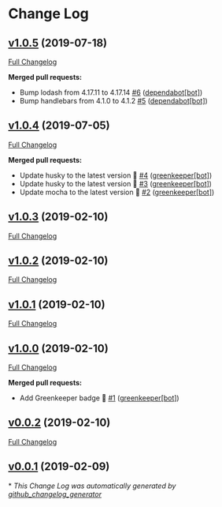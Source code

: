 # Change Log

## [v1.0.5](https://github.com/honzahommer/node-mycnf/tree/v1.0.5) (2019-07-18)
[Full Changelog](https://github.com/honzahommer/node-mycnf/compare/v1.0.4...v1.0.5)

**Merged pull requests:**

- Bump lodash from 4.17.11 to 4.17.14 [\#6](https://github.com/honzahommer/node-mycnf/pull/6) ([dependabot[bot]](https://github.com/apps/dependabot))
- Bump handlebars from 4.1.0 to 4.1.2 [\#5](https://github.com/honzahommer/node-mycnf/pull/5) ([dependabot[bot]](https://github.com/apps/dependabot))

## [v1.0.4](https://github.com/honzahommer/node-mycnf/tree/v1.0.4) (2019-07-05)
[Full Changelog](https://github.com/honzahommer/node-mycnf/compare/v1.0.3...v1.0.4)

**Merged pull requests:**

- Update husky to the latest version 🚀 [\#4](https://github.com/honzahommer/node-mycnf/pull/4) ([greenkeeper[bot]](https://github.com/apps/greenkeeper))
- Update husky to the latest version 🚀 [\#3](https://github.com/honzahommer/node-mycnf/pull/3) ([greenkeeper[bot]](https://github.com/apps/greenkeeper))
- Update mocha to the latest version 🚀 [\#2](https://github.com/honzahommer/node-mycnf/pull/2) ([greenkeeper[bot]](https://github.com/apps/greenkeeper))

## [v1.0.3](https://github.com/honzahommer/node-mycnf/tree/v1.0.3) (2019-02-10)
[Full Changelog](https://github.com/honzahommer/node-mycnf/compare/v1.0.2...v1.0.3)

## [v1.0.2](https://github.com/honzahommer/node-mycnf/tree/v1.0.2) (2019-02-10)
[Full Changelog](https://github.com/honzahommer/node-mycnf/compare/v1.0.1...v1.0.2)

## [v1.0.1](https://github.com/honzahommer/node-mycnf/tree/v1.0.1) (2019-02-10)
[Full Changelog](https://github.com/honzahommer/node-mycnf/compare/v1.0.0...v1.0.1)

## [v1.0.0](https://github.com/honzahommer/node-mycnf/tree/v1.0.0) (2019-02-10)
[Full Changelog](https://github.com/honzahommer/node-mycnf/compare/v0.0.2...v1.0.0)

**Merged pull requests:**

- Add Greenkeeper badge 🌴 [\#1](https://github.com/honzahommer/node-mycnf/pull/1) ([greenkeeper[bot]](https://github.com/apps/greenkeeper))

## [v0.0.2](https://github.com/honzahommer/node-mycnf/tree/v0.0.2) (2019-02-10)
[Full Changelog](https://github.com/honzahommer/node-mycnf/compare/v0.0.1...v0.0.2)

## [v0.0.1](https://github.com/honzahommer/node-mycnf/tree/v0.0.1) (2019-02-09)


\* *This Change Log was automatically generated by [github_changelog_generator](https://github.com/skywinder/Github-Changelog-Generator)*